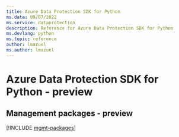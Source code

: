 ```yaml
---
title: Azure Data Protection SDK for Python
ms.data: 09/07/2022
ms.service: dataprotection
description: Reference for Azure Data Protection SDK for Python
ms.devlang: python
ms.topic: reference
author: lmazuel
ms.author: lmazuel
---
```

# Azure Data Protection SDK for Python - preview

## Management packages - preview
[!INCLUDE [mgmt-packages](data-protection-mgmt-index.md)]